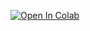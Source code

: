 [![Open In Colab](https://colab.research.google.com/assets/colab-badge.svg)](https://colab.research.google.com/github/Sindhu-987/data_analysis/blob/main/iris_eda.ipynb)

